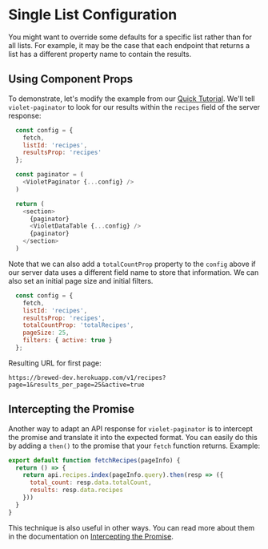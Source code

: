 # Single List Configuration

You might want to override some defaults for a specific list rather than for all lists. For example, it may be the case that each endpoint that returns a list has a different property name to contain the results.

## Using Component Props

To demonstrate, let's modify the example from our [Quick Tutorial](introduction.md). We'll tell `violet-paginator` to look for our results within the `recipes` field of the server response:

```javascript
  const config = {
    fetch,
    listId: 'recipes',
    resultsProp: 'recipes'
  };

  const paginator = (
    <VioletPaginator {...config} />
  )

  return (
    <section>
      {paginator}
      <VioletDataTable {...config} />
      {paginator}
    </section>
  )
```


Note that we can also add a `totalCountProp` property to the `config` above if our server data uses a different field name to store that information. We can also set an initial page size and initial filters.

```javascript
  const config = {
    fetch,
    listId: 'recipes',
    resultsProp: 'recipes',
    totalCountProp: 'totalRecipes',
    pageSize: 25,
    filters: { active: true }
  };
```

Resulting URL for first page:

```
https://brewed-dev.herokuapp.com/v1/recipes?page=1&results_per_page=25&active=true
```

## Intercepting the Promise

Another way to adapt an API response for `violet-paginator` is to intercept the promise and translate it into the expected format. You can easily do this by adding a `then()` to the promise that your `fetch` function returns. Example:

```javascript
export default function fetchRecipes(pageInfo) {
  return () => {
    return api.recipes.index(pageInfo.query).then(resp => ({
      total_count: resp.data.totalCount,
      results: resp.data.recipes
    }))
  }
}
```

This technique is also useful in other ways. You can read more about them in the documentation on [Intercepting the Promise](intercepting_the_promise.md).